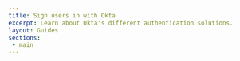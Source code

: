 ```yaml
---
title: Sign users in with Okta
excerpt: Learn about Okta's different authentication solutions.
layout: Guides
sections:
 - main
---
```

